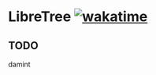 # LibreTree [![wakatime](https://wakatime.com/badge/user/0c2eb4e9-64a3-4002-8eb0-dea543a982e6/project/2b96f15a-6059-4408-aff3-6a2bfae151a0.svg)](https://wakatime.com/badge/user/0c2eb4e9-64a3-4002-8eb0-dea543a982e6/project/2b96f15a-6059-4408-aff3-6a2bfae151a0)

## TODO
 damint

